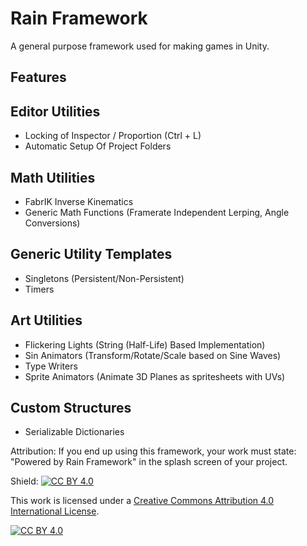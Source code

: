 
# Rain Framework

A general purpose framework used for making games in Unity.



## Features

## Editor Utilities
- Locking of Inspector / Proportion (Ctrl + L)
- Automatic Setup Of Project Folders

## Math Utilities
- FabrIK Inverse Kinematics
- Generic Math Functions (Framerate Independent Lerping, Angle Conversions)

## Generic Utility Templates
- Singletons (Persistent/Non-Persistent)
- Timers

## Art Utilities
- Flickering Lights (String (Half-Life) Based Implementation)
- Sin Animators (Transform/Rotate/Scale based on Sine Waves)
- Type Writers
- Sprite Animators (Animate 3D Planes as spritesheets with UVs)

## Custom Structures
- Serializable Dictionaries

Attribution: If you end up using this framework, your work must state: "Powered by Rain Framework" in the splash screen of your project.

Shield: [![CC BY 4.0][cc-by-shield]][cc-by]

This work is licensed under a
[Creative Commons Attribution 4.0 International License][cc-by].

[![CC BY 4.0][cc-by-image]][cc-by]

[cc-by]: http://creativecommons.org/licenses/by/4.0/
[cc-by-image]: https://i.creativecommons.org/l/by/4.0/88x31.png
[cc-by-shield]: https://img.shields.io/badge/License-CC%20BY%204.0-lightgrey.svg

